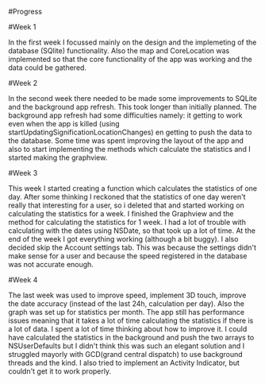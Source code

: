 #Progress

#Week 1

In the first week I focussed mainly on the design and the implemeting of the database (SQlite) functionality. Also the map and CoreLocation was implemented so that the core functionality of the app was working and the data could be gathered.

#Week 2

In the second week there needed to be made some improvements to SQLite and the background app refresh. This took longer than initially planned. The background app refresh had some difficulties namely: it getting to work even when the app is killed (using startUpdatingSignificationLocationChanges) en getting to push the data to the database. Some time was spent improving the layout of the app and also to start implementing the methods which calculate the statistics and I started making the graphview.

#Week 3

This week I started creating a function which calculates the statistics of one day. After some thinking I reckoned that the statistics of one day weren't really that interesting for a user, so i deleted that and started working on calculating the statistics for a week. I finished the Graphview and the method for calculating the statistics for 1 week. I had a lot of trouble with calculating with the dates using NSDate, so that took up a lot of time. At the end of the week I got everything working (although a bit buggy). I also decided skip the Account settings tab. This was because the settings didn't make sense for a user and because the speed registered in the database was not accurate enough.

#Week 4

The last week was used to improve speed, implement 3D touch, improve the date accuracy (instead of the last 24h, calculation per day). Also the graph was set up for statistics per month. The app still has performance issues meaning that it takes a lot of time calculating the statistics if there is a lot of data. I spent a lot of time thinking about how to improve it. I could have calculated the statistics in the background and push the two arrays to NSUserDefaults but I didn't think this was such an elegant solution and I struggled mayorly with GCD(grand central dispatch) to use background threads and the kind. I also tried to implement an Activity Indicator, but couldn't get it to work properly.  

